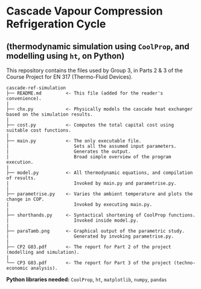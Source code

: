 # Cascade Vapour Compression Refrigeration Cycle
## (thermodynamic simulation using `CoolProp`, and modelling using `ht`, on Python)
This repository contains the files used by Group 3, in Parts 2 & 3 of the Course Project for EN 317 (Thermo-Fluid Devices).
```
cascade-ref-simulation
├── README.md         <- This file (added for the reader's convenience).
|
├── chx.py            <- Physically models the cascade heat exchanger based on the simulation results.
|
├── cost.py           <- Computes the total capital cost using suitable cost functions.
|
├── main.py           <- The only executable file.
|                        Sets all the assumed input parameters.
|                        Generates the output.
|                        Broad simple overview of the program execution.
|
├── model.py          <- All thermodynamic equations, and compilation of results.
|                        Invoked by main.py and parametrise.py.
|
├── parametrise.py    <- Varies the ambient temperature and plots the change in COP.
|                        Invoked by executing main.py.
|
├── shorthands.py     <- Syntactical shortening of CoolProp functions.
|                        Invoked inside model.py.
|
├── paraTamb.png      <- Graphical output of the parametric study.
|                        Generated by invoking parametrise.py.
|
├── CP2 G03.pdf       <- The report for Part 2 of the project (modelling and simulation).
|
└── CP3 G03.pdf       <- The report for Part 3 of the project (techno-economic analysis).
```

**Python libraries needed:** `CoolProp`, `ht`, `matplotlib`, `numpy`, `pandas`
